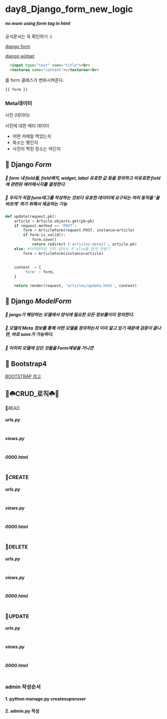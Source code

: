 # day8_Django_form_new_logic

##### no more using form tag in html

공식문서는 꼭 확인하기 :)     

[django form](https://docs.djangoproject.com/en/3.0/ref/forms/fields/#charfield) 

[django widget](https://docs.djangoproject.com/en/3.0/ref/forms/widgets/)

```html
  <input type="text" name="title"><br>
  <textarea name="content"></textarea><br>
```

를 form 클래스가 변화시켜준다. 

```html
{{ form }}
```



### Meta데이터

사진 (데이터)

사진에 대한 메타 데이터

* 어떤 카메랄 찍었는지
* 화소는 몇인지
* 사진이 찍힌 장소는 어딘지





## 🔮 Django *Form*

##### 🧷  form  내 field들, field배치, widget, label 유효한 값 등을 정의하고 비유효한 field에 관련된 에러메시지를 결정한다.



##### 🧷  우리가 직접 form태그를 작성하는 것보다 유효한 데이터에 요구되는 여러 동작을 '올바르게' 하기 위해서 제공하는 기능

```python
def update(request,pk):
    article = Article.objects.get(pk=pk)
    if request.method == 'POST':
        form = ArticleForm(request.POST, instance=article)
        if form.is_valid():
            form.save()
            return redirect ('articles:detail', article.pk)
    else: #아직받아온 것이 없어서 꼭 else를 먼저 만들기
        form = ArticleForm(instance=article)
    
    
    context  = {
        'form' : form,
    }

    return render(request, 'articles/update.html', context)
```



## 🧲 Django *ModelForm*

##### 🧷 jango가 해당하는 모델에서 양식에 필요한 모든 정보를이미 정의한다.



##### 🧷 모델의 Meta 정보를 통해 어떤 모델을 정의하는지 이미 알고 있기 때문에 *검증이 끝나면*, 바로 save가 가능하다.



##### 🧷 어차피 모델에 있던 것들을 Form에넣을 거니깐



## 🎨 Bootstrap4

[BOOTSTRAP  참고](https://django-bootstrap4.readthedocs.io/en/latest/templatetags.html)























## 🌈☘️CRUD_로직☘️🌈



📍*R*EAD

##### urls.py

```

```



##### views.py

```

```



##### 0000.html

```

```



### 📍*C*REATE

##### urls.py

```

```



##### views.py

```

```



##### 0000.html

```

```



### 📍*D*ELETE

##### urls.py

```

```



##### views.py

```

```



##### 0000.html

```

```



### 📍*U*PDATE

##### urls.py

```

```



##### views.py

```

```



##### 0000.html

```

```

### admin 작성순서

#### 	1. python manage.py createsuperuser

#### 	2. admin.py 작성